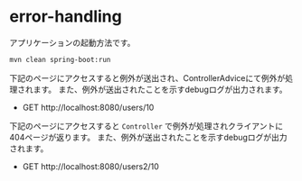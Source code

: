 # error-handling
アプリケーションの起動方法です。

```bash
mvn clean spring-boot:run
```

下記のページにアクセスすると例外が送出され、ControllerAdviceにて例外が処理されます。
また、例外が送出されたことを示すdebugログが出力されます。

* GET http://localhost:8080/users/10

下記のページにアクセスすると ``Controller`` で例外が処理されクライアントに404ページが返ります。
また、例外が送出されたことを示すdebugログが出力されます。

* GET http://localhost:8080/users2/10
